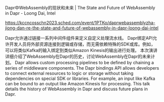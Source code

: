 Dapr中WebAssembly的现状和未来 | The State and Future of WebAssembly in Dapr - Loong Dai, Intel

https://kccncosschn2023.sched.com/event/1PTKo/daprwebassemblyzha-jiong-dan-re-the-state-and-future-of-webassembly-in-dapr-loong-dai-intel

Dapr允许通过链接一系列中间件组件来定义自定义处理流水线。 Dapr绑定API允许开发人员将外部资源连接到逻辑或存储，而无需依赖特殊的SDK或库。例如，可以将类似Kafka的输入绑定到类似Amazon Kinesis的输出进行处理。 本次演讲详细介绍了WebAssembly在Dapr的历史，讨论WebAssembly在Dapr的未来计划。 
Dapr allows custom processing pipelines to be defined by chaining a series of middleware components. The Dapr bindings API allows developers to connect external resources to logic or storage without taking dependencies on special SDK or libraries. For example, an input like Kafka can be bound to an output like Amazon Kinesis for processing. This talk details the history of WebAssembly in Dapr and discuss future plans in Dapr.